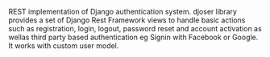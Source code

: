 REST implementation of Django authentication system. 
djoser library provides a set of Django Rest Framework views to handle basic actions such as registration, login, logout, password reset and account activation as wellas  third party based authentication eg Signin with Facebook or Google. 
It works with custom user model.